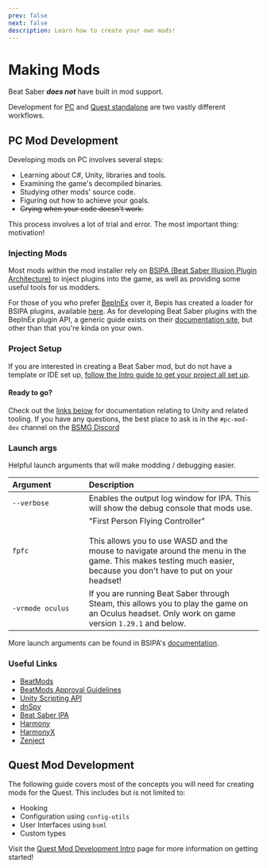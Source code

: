 ```yaml
---
prev: false
next: false
description: Learn how to create your own mods!
---
```


# Making Mods

Beat Saber _**does not**_ have built in mod support.

Development for [PC](#pc-mod-development) and [Quest standalone](#quest-mod-development) are two vastly different workflows.

## PC Mod Development

Developing mods on PC involves several steps:

- Learning about C#, Unity, libraries and tools.
- Examining the game's decompiled binaries.
- Studying other mods' source code.
- Figuring out how to achieve your goals.
- ~~Crying when your code doesn't work.~~

This process involves a lot of trial and error. The most important thing: motivation!

### Injecting Mods

Most mods within the mod installer rely on
[BSIPA (Beat Saber Illusion Plugin Architecture)](https://github.com/nike4613/BeatSaber-IPA-Reloaded/)
to inject plugins into the game, as well as providing some useful tools for us modders.

For those of you who prefer [BepInEx](https://github.com/BepInEx/BepInEx) over it, Bepis has created
a loader for BSIPA plugins, available [here](https://github.com/BepInEx/BepInEx.BSIPA.Loader). As for developing Beat Saber
plugins with the BepInEx plugin API, a generic guide exists on their
[documentation site](https://bepinex.github.io/bepinex_docs/v5.0/articles/dev_guide/plugin_tutorial/index.html),
but other than that you're kinda on your own.

### Project Setup

If you are interested in creating a Beat Saber mod, but do not have a template or IDE set up,
[follow the Intro guide to get your project all set up](./pc-mod-dev-intro.md).

#### Ready to go?

Check out the [links below](#other-links) for documentation relating to Unity and related tooling. If you have any questions,
the best place to ask is in the `#pc-mod-dev` channel on the [BSMG Discord](https://discord.gg/beatsabermods)

### Launch args

Helpful launch arguments that will make modding / debugging easier.

<!-- markdownlint-disable MD013 -->

| Argument&nbsp;&nbsp;&nbsp;&nbsp;&nbsp;&nbsp;&nbsp;&nbsp;&nbsp;&nbsp;&nbsp;&nbsp;&nbsp;&nbsp; | Description                                                                                                                                                                                                   |
| -------------------------------------------------------------------------------------------- | :------------------------------------------------------------------------------------------------------------------------------------------------------------------------------------------------------------ |
| `--verbose`                                                                                  | Enables the output log window for IPA. This will show the debug console that mods use.                                                                                                                        |
| `fpfc`                                                                                       | "First Person Flying Controller"<br /><br />This allows you to use WASD and the mouse to navigate around the menu in the game. This makes testing much easier, because you don't have to put on your headset! |
| `-vrmode oculus`                                                                             | If you are running Beat Saber through Steam, this allows you to play the game on an Oculus headset. Only work on game version `1.29.1` and below.                                                             |

More launch arguments can be found in BSIPA's [documentation](https://nike4613.github.io/BeatSaber-IPA-Reloaded/articles/command-line.html?tabs=game).

<!-- markdownlint-enable MD013 -->

### Useful Links

- [BeatMods](https://beatmods.com)
- [BeatMods Approval Guidelines](https://docs.google.com/document/d/15RBVesZdS-U94AvesJ2DJqcnAtgh9E2PZOcbjrQle5Y/edit?usp=sharing)
- [Unity Scripting API](https://docs.unity3d.com/ScriptReference/index.html)
- [dnSpy](https://github.com/dnSpyEx/dnSpy)
- [Beat Saber IPA](https://nike4613.github.io/BeatSaber-IPA-Reloaded/)
- [Harmony](https://github.com/pardeike/Harmony)
- [HarmonyX](https://github.com/BepInEx/HarmonyX)
- [Zenject](https://github.com/modesttree/Zenject)

## Quest Mod Development

The following guide covers most of the concepts you will need for creating mods for the Quest. This includes but is not
limited to:

- Hooking
- Configuration using `config-utils`
- User Interfaces using `bsml`
- Custom types

Visit the [Quest Mod Development Intro](./quest-mod-dev-intro.md) page for more information on getting started!

